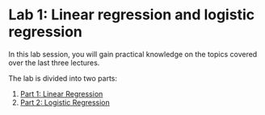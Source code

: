 # Lab 1: Linear regression and logistic regression

In this lab session, you will gain practical knowledge on the topics covered over the last three lectures.

The lab is divided into two parts:

1. [Part 1: Linear Regression](./linear/linear.md)
2. [Part 2: Logistic Regression](./logistic/logistic.md)

